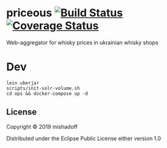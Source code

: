 # priceous [![Build Status](https://api.travis-ci.org/mishadoff/priceous.png)](https://travis-ci.org/mishadoff/priceous) [![Coverage Status](https://coveralls.io/repos/github/mishadoff/priceous/badge.svg?branch=master)](https://coveralls.io/github/mishadoff/priceous?branch=master)

Web-aggregator for whisky prices in ukrainian whisky shops

# Dev

```
lein uberjar
scripts/init-solr-volume.sh
cd ops && docker-compose up -d
```

## License

Copyright © 2019 mishadoff

Distributed under the Eclipse Public License either version 1.0